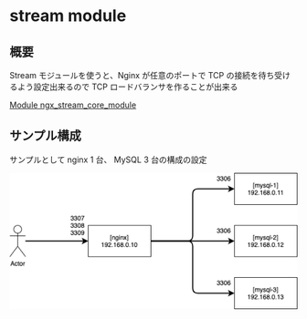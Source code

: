 # stream module

## 概要

Stream モジュールを使うと、Nginx が任意のポートで TCP の接続を待ち受けるよう設定出来るので TCP ロードバランサを作ることが出来る

[Module ngx_stream_core_module](http://nginx.org/en/docs/stream/ngx_stream_core_module.html)

## サンプル構成

サンプルとして nginx 1 台、 MySQL 3 台の構成の設定

![](./image.png)
